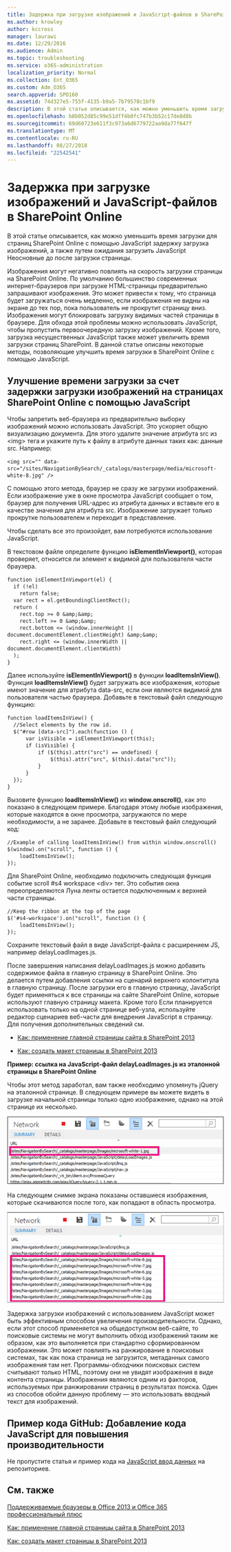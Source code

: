 ```yaml
---
title: Задержка при загрузке изображений и JavaScript-файлов в SharePoint Online
ms.author: krowley
author: kccross
manager: laurawi
ms.date: 12/29/2016
ms.audience: Admin
ms.topic: troubleshooting
ms.service: o365-administration
localization_priority: Normal
ms.collection: Ent_O365
ms.custom: Adm_O365
search.appverid: SPO160
ms.assetid: 74d327e5-755f-4135-b9a5-7b79578c1bf9
description: В этой статье описывается, как можно уменьшить время загрузки для страниц SharePoint Online с помощью JavaScript задержку загрузка изображений, а также путем ожидания загрузить JavaScript Неосновные до после загрузки страницы.
ms.openlocfilehash: b8b052d85c99e51dff4b0fc747b3b52c17de8d8b
ms.sourcegitcommit: 69d60723e611f3c973a6d6779722aa9da77f647f
ms.translationtype: MT
ms.contentlocale: ru-RU
ms.lasthandoff: 08/27/2018
ms.locfileid: "22542541"
---
```

# <a name="delay-loading-images-and-javascript-in-sharepoint-online"></a>Задержка при загрузке изображений и JavaScript-файлов в SharePoint Online

В этой статье описывается, как можно уменьшить время загрузки для страниц SharePoint Online с помощью JavaScript задержку загрузка изображений, а также путем ожидания загрузить JavaScript Неосновные до после загрузки страницы. 
  
Изображения могут негативно повлиять на скорость загрузки страницы на SharePoint Online. По умолчанию большинство современных интернет-браузеров при загрузке HTML-страницы предварительно запрашивают изображения. Это может привести к тому, что страница будет загружаться очень медленно, если изображения не видны на экране до тех пор, пока пользователь не прокрутит страницу вниз. Изображения могут блокировать загрузку видимых частей страницы в браузере. Для обхода этой проблемы можно использовать JavaScript, чтобы пропустить первоочередную загрузку изображений. Кроме того, загрузка несущественных JavaScript также может увеличить время загрузки страниц SharePoint. В данной статье описаны некоторые методы, позволяющие улучшить время загрузки в SharePoint Online с помощью JavaScript. 
  
## <a name="improve-page-load-times-by-delaying-image-loading-in-sharepoint-online-pages-by-using-javascript"></a>Улучшение времени загрузки за счет задержки загрузки изображений на страницах SharePoint Online с помощью JavaScript

Чтобы запретить веб-браузера из предварительно выборку изображений можно использовать JavaScript. Это ускоряет общую визуализацию документа. Для этого удалите значение атрибута src из \<img\> тега и укажите путь к файлу в атрибуте данных таких как: данные src. Например:
  
```
<img src="" data-src="/sites/NavigationBySearch/_catalogs/masterpage/media/microsoft-white-8.jpg" />
```

С помощью этого метода, браузер не сразу же загрузки изображений. Если изображение уже в окне просмотра JavaScript сообщает о том, браузер для получения URL-адрес из атрибута данных и вставьте его в качестве значения для атрибута src. Изображение загружает только прокрутке пользователем и переходит в представление.
  
Чтобы сделать все это произойдет, вам потребуются использование JavaScript.
  
В текстовом файле определите функцию **isElementInViewport()**, которая проверяет, относится ли элемент к видимой для пользователя части браузера. 
  
```
function isElementInViewport(el) {
  if (!el)
    return false;
  var rect = el.getBoundingClientRect();
  return (
    rect.top >= 0 &amp;&amp;
    rect.left >= 0 &amp;&amp;
    rect.bottom <= (window.innerHeight || document.documentElement.clientHeight) &amp;&amp;
    rect.right <= (window.innerWidth || document.documentElement.clientWidth) 
  );
}

```

Далее используйте **isElementInViewport()** в функции **loadItemsInView()**. Функция **loadItemsInView()** будет загружать все изображения, которые имеют значение для атрибута data-src, если они являются видимой для пользователя частью браузера. Добавьте в текстовый файл следующую функцию: 
  
```
function loadItemsInView() {
  //Select elements by the row id.
  $("#row [data-src]").each(function () {
      var isVisible = isElementInViewport(this);
      if (isVisible) {
          if ($(this).attr("src") == undefined) {
              $(this).attr("src", $(this).data("src"));
          }
      }
  });
}
```

Вызовите функцию **loadItemsInView()** из **window.onscroll()**, как это показано в следующем примере. Благодаря этому любые изображения, которые находятся в окне просмотра, загружаются по мере необходимости, а не заранее. Добавьте в текстовый файл следующий код: 
  
```
//Example of calling loadItemsInView() from within window.onscroll()
$(window).on("scroll", function () {
    loadItemsInView();
});

```

Для SharePoint Online, необходимо подключить следующая функция событие scroll #s4 workspace \<div\> тег. Это события окна переопределяются Луна ленты остается подключенным к верхней части страницы.
  
```
//Keep the ribbon at the top of the page
$('#s4-workspace').on("scroll", function () {
    loadItemsInView();
});
```

Сохраните текстовый файл в виде JavaScript-файла с расширением JS, например delayLoadImages.js.
  
После завершения написания delayLoadImages.js можно добавить содержимое файла в главную страницу в SharePoint Online. Это делается путем добавления ссылки на сценарий верхнего колонтитула в главную страницу. После загрузки его в главную страницу, JavaScript будет применяться к все страницы на сайте SharePoint Online, которые используют главную страницу макета. Кроме того Если планируется использовать только на одной странице веб-узла, используйте редактор сценариев веб-части для внедрения JavaScript в страницу. Для получения дополнительных сведений см.
  
- [Как: применение главной страницы сайта в SharePoint 2013](https://go.microsoft.com/fwlink/p/?LinkId=525627)
    
- [Как: создать макет страницы в SharePoint 2013](https://go.microsoft.com/fwlink/p/?LinkId=525628)
    
 **Пример: ссылка на JavaScript-файл delayLoadImages.js из эталонной страницы в SharePoint Online**
  
Чтобы этот метод заработал, вам также необходимо упомянуть jQuery на эталонной странице. В следующем примере вы можете видеть в загрузке начальной страницы только одно изображение, однако на этой странице их несколько.
  
![Снимок экрана: одно изображение загружено на странице](media/3d177ddb-67e5-43a7-b327-c9f9566ca937.png)
  
На следующем снимке экрана показаны оставшиеся изображения, которые скачиваются после того, как попадают в область просмотра.
  
![Снимок экрана: несколько изображений загружено на странице](media/95eb2b14-f6a1-4eac-a5cb-96097e49514c.png)
  
Задержка загрузки изображений с использованием JavaScript может быть эффективным способом увеличения производительности. Однако, если этот способ применяется на общедоступном веб-сайте, то поисковые системы не могут выполнить обход изображений таким же образом, как это выполняется при стандартно сформированном изображении. Это может повлиять на ранжирование в поисковых системах, так как пока страница не загрузится, метаданных самого изображения там нет. Программы-обходчики поисковых систем считывают только HTML, поэтому они не увидят изображения в виде контента страницы. Изображения являются одним из факторов, используемых при ранжировании страниц в результатах поиска. Один из способов обойти данную проблему — это использовать вводный текст для изображений.
  
## <a name="github-code-sample-injecting-javascript-to-improve-performance"></a>Пример кода GitHub: Добавление кода JavaScript для повышения производительности

Не пропустите статья и пример кода на [JavaScript ввод данных](https://go.microsoft.com/fwlink/p/?LinkId=524759) на репозиториев. 
  
## <a name="see-also"></a>См. также

[Поддерживаемые браузеры в Office 2013 и Office 365 профессиональный плюс](https://support.office.com/article/57342811-0dc4-4316-b773-20082ced8a82)
  
[Как: применение главной страницы сайта в SharePoint 2013](https://go.microsoft.com/fwlink/p/?LinkId=525627)
  
[Как: создать макет страницы в SharePoint 2013](https://go.microsoft.com/fwlink/p/?LinkId=525628)

